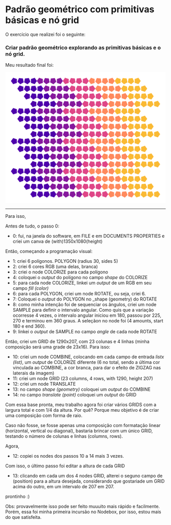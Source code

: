 # Padrão geométrico com primitivas básicas e nó grid

O exercício que realizei foi o seguinte:

<h3>Criar padrão geométrico explorando as primitivas básicas e o nó grid.</h3>

Meu resultado final foi:

![exercício 1](primitivas-básicas-nó-grid.png)

<hr>
Para isso,

Antes de tudo, o passo 0: 

- 0: fui, na janela do software, em FILE e em DOCUMENTS PROPERTIES e criei um canva de (with)1350x1080(height)


Então, começando a programação visual:

- 1: criei 6 polígonos. POLYGON (radius 30, sides 5)
- 2: criei 6 cores RGB (uma delas, branca) 
- 3: criei o node COLORIZE para cada polígono
- 4: coloquei o _output_ do polígono no campo _shape_ do COLORIZE
- 5: para cada node COLORIZE, linkei um _output_ de um RGB em seu campo _fill (color)_
- 6: para cada POLYGON, criei um node ROTATE, ou seja, criei 6. 
- 7: Coloquei o _output_ do POLYGON no _shape (geometry) do ROTATE
- 8: como minha intenção foi de sequenciar os ângulos, criei um node SAMPLE para definir o intervalo angular. Como quis que a variação ocorresse 4 vezes, o intervalo angular iniciou em 180, passou por 225, 270 e terminou em 360 graus. A seleçãon no node foi (4 amounts, start 180 e end 360). 
- 9: linkei o _output_ de SAMPLE no campo _angle_ de cada node ROTATE

Então, criei um GRID de 1290x207, com 23 colunas e 4 linhas (minha composição será uma grade de 23x16). Para isso:

- 10: criei um node COMBINE, colocando em cada campo de entrada _listx (list)_, um _output_ de COLORIZE diferente (6 no total, sendo a última cor vinculada ao COMBINE, a cor branca, para dar o efeito de ZIGZAG nas laterais da imagem)
- 11: criei um node GRID (23 columns, 4 rows, with 1290, height 207)
- 12: criei um node TRANSLATE
- 13: no campo _shape (geometry)_ coloquei um _output_ do COMBINE
- 14: no campo _translate (point)_ coloquei um _output_ do GRID

Com essa base pronta, meu trabalho agora foi criar vários GRIDS com a largura total e com 1/4 da altura. 
Por quê? Porque meu objetivo é de criar uma composição com forma de raio. 

Caso não fosse, se fosse apenas uma composição com formatação linear (horizontal, vertical ou diagonal), bastaria brincar com um único GRID, testando o número de colunas e linhas (columns, rows).

Agora, 

- 12: copiei os nodes dos passos 10 a 14 mais 3 vezes. 

Com isso, o último passo foi editar a altura de cada GRID

- 13: clicando em cada um dos 4 nodes GRID, alterei o seguno campo de (position) para a altura desejada, considerando que gostariade um GRID acima do outro, em um intervalo de 207 em 207.

prontinho :)

Obs: provavelmente isso pode ser feito muuuito mais rápido e facilmente. Porém, essa foi minha primeira incursão no Nodebox, por isso, estou mais do que satisfeita. 

